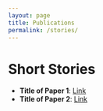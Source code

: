 ```yaml
---
layout: page
title: Publications
permalink: /stories/
---
```


# Short Stories

- **Title of Paper 1**: [Link](#)
- **Title of Paper 2**: [Link](#)